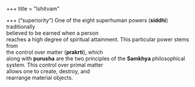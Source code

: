 +++
title = "Ishitvam"

+++
(“superiority”) One of the eight superhuman powers (**siddhi**) traditionally  
believed to be earned when a person  
reaches a high degree of spiritual attainment. This particular power stems from  
the control over matter (**prakrti**), which  
along with **purusha** are the two principles of the **Samkhya** philosophical system. This control over primal matter  
allows one to create, destroy, and  
rearrange material objects.